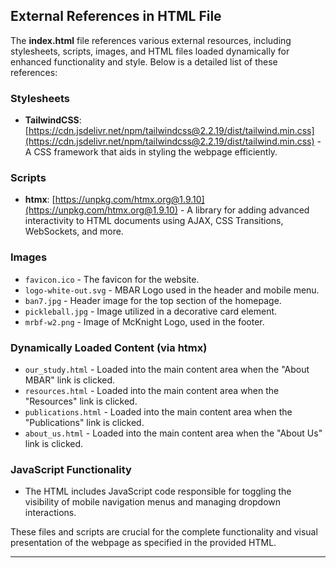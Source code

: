 

## External References in HTML File

The **index.html** file references various external resources, including stylesheets, scripts, images, and HTML files loaded dynamically for enhanced functionality and style. Below is a detailed list of these references:

### Stylesheets

- **TailwindCSS**: [https://cdn.jsdelivr.net/npm/tailwindcss@2.2.19/dist/tailwind.min.css](https://cdn.jsdelivr.net/npm/tailwindcss@2.2.19/dist/tailwind.min.css) - A CSS framework that aids in styling the webpage efficiently.

### Scripts

- **htmx**: [https://unpkg.com/htmx.org@1.9.10](https://unpkg.com/htmx.org@1.9.10) - A library for adding advanced interactivity to HTML documents using AJAX, CSS Transitions, WebSockets, and more.

### Images

- `favicon.ico` - The favicon for the website.
- `logo-white-out.svg` - MBAR Logo used in the header and mobile menu.
- `ban7.jpg` - Header image for the top section of the homepage.
- `pickleball.jpg` - Image utilized in a decorative card element.
- `mrbf-w2.png` - Image of McKnight Logo, used in the footer.

### Dynamically Loaded Content (via htmx)

- `our_study.html` - Loaded into the main content area when the "About MBAR" link is clicked.
- `resources.html` - Loaded into the main content area when the "Resources" link is clicked.
- `publications.html` - Loaded into the main content area when the "Publications" link is clicked.
- `about_us.html` - Loaded into the main content area when the "About Us" link is clicked.

### JavaScript Functionality

- The HTML includes JavaScript code responsible for toggling the visibility of mobile navigation menus and managing dropdown interactions.

These files and scripts are crucial for the complete functionality and visual presentation of the webpage as specified in the provided HTML.

---